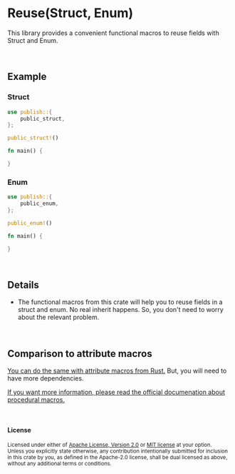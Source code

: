 Reuse(Struct, Enum)
=============

This library provides a convenient functional macros to reuse fields with Struct and Enum.

<br>

## Example

### Struct

```rust
use publish::{
    public_struct, 
};

public_struct!()

fn main() {

}
```

### Enum

```rust
use publish::{
    public_enum,
};

public_enum!()

fn main() {

}
```

<br>

## Details

- The functional macros from this crate will help you to reuse fields in a struct and enum. No real inherit happens. So, you don't need to worry about the relevant problem.

<br>

## Comparison to attribute macros

[You can do the same with attribute macros from Rust.](https://github.com/steadylearner/Rust-Full-Stack/tree/master/macro/attribute) But, you will need to have more dependencies.

[If you want more information, please read the official documenation about procedural macros.](https://doc.rust-lang.org/reference/procedural-macros.html#attribute-macros)

<br>

#### License

<sup>
Licensed under either of <a href="LICENSE-APACHE">Apache License, Version
2.0</a> or <a href="LICENSE-MIT">MIT license</a> at your option.
</sup>

<br>

<sub>
Unless you explicitly state otherwise, any contribution intentionally submitted
for inclusion in this crate by you, as defined in the Apache-2.0 license, shall
be dual licensed as above, without any additional terms or conditions.
</sub>
